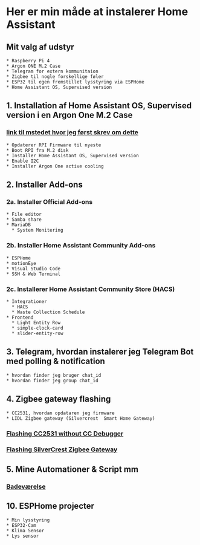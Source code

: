 # Her er min måde at instalerer Home Assistant

## Mit valg af udstyr

    * Raspberry Pi 4 
    * Argon ONE M.2 Case
    * Telegram for extern kommunitaion
    * Zigbee til nogle forskellige føler
    * ESP32 til egen fremstillet lysstyring via ESPHome
    * Home Assistant OS, Supervised version

## 1. Installation af Home Assistant OS, Supervised version i en Argon One M.2 Case

### [link til mstedet hvor jeg først skrev om dette](https://github.com/mstedet/ESP32-2020#argon-one-m2---home-assistant-os-6x--supervised-version)

    * Opdaterer RPI Firmware til nyeste
    * Boot RPI fra M.2 disk
    * Installer Home Assistant OS, Supervised version
    * Enable I2C 
    * Installer Argon One active cooling

## 2. Installer Add-ons

### 2a. Installer Official Add-ons

    * File editor
    * Samba share
    * MariaDB
      * System Monitering

### 2b. Installer Home Assistant Community Add-ons

    * ESPHome
    * motionEye
    * Visual Studio Code
    * SSH & Web Terminal

### 2c. Installerer Home Assistant Community Store (HACS)

    * Integrationer
      * HACS
      * Waste Collection Schedule
    * Frontend
      * Light Entity Row
      * simple-clock-card
      * slider-entity-row

## 3. Telegram, hvordan instalerer jeg Telegram Bot med polling & notification

    * hvordan finder jeg bruger chat_id
    * hvordan finder jeg group chat_id

## 4. Zigbee gateway flashing

    * CC2531, hvordan opdataren jeg firmware 
    * LIDL Zigbee gateway (Silvercrest  Smart Home Gateway)

### [Flashing CC2531 without CC Debugger](./Flashing_CC2531/README.md)

### [Flashing SilverCrest Zigbee Gateway](./Flashing_SilverCrest/README.md)

## 5. Mine Automationer & Script mm

### [Badeværelse](./Badev%C3%A6relse/README.md) 

## 10. ESPHome projecter

    * Min lysstyring
    * ESP32-Cam 
    * Klima Sensor
    * Lys sensor
